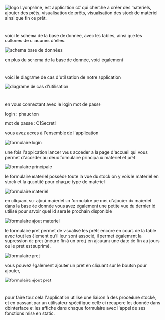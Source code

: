 ![logo](https://media.discordapp.net/attachments/1019490902319829013/1234841481089646592/LP.png?ex=6632333f&is=6630e1bf&hm=ea543435f6e670bac662590d66898ea28d0a760ff0d6f34ebeb6f1f672ce45f2&=&format=webp&quality=lossless&width=1440&height=429)
Lyonpalme, est application c# qui cherche a créer des materiels, ajouter des prêts, visualisation de prêts, visualisation des stock de matériel ainsi que fin de prêt.
#
voici le schema de la base de donnée, avec les tables, ainsi que les collones de chacunes d'elles.


![schema base de données](https://media.discordapp.net/attachments/1019490902319829013/1220746820112613446/image.png?ex=6631ae52&is=66305cd2&hm=6e80406e3747b7f79a32e8320e6fb62e08b873a321bacbe8f456297f71f92873&=&format=webp&quality=lossless&width=825&height=700)

en plus du schema de la base de donnée, voici également 

#
voici le diagrame de cas d'utilisation de notre application

![diagrame de cas d'utilisation](https://media.discordapp.net/attachments/1019490902319829013/1234837747915554867/image.png?ex=66322fc5&is=6630de45&hm=cca60a91df486da142a1f6e299602681b74ec4ed80b4d7672fc4686abef2b905&=&format=webp&quality=lossless&width=969&height=700)

#
en vous connectant avec le login mot de passe

login : phauchon 

mot de passe : C1Secret!

vous avez acces à l'ensemble de l'application

![formulaire login](https://media.discordapp.net/attachments/1019490902319829013/1234839866961825792/image.png?ex=663231be&is=6630e03e&hm=fbb5080b3b8bfc1ee68722766aaf89227986b9681c30fbd541bb8aafdc8b6f14&=&format=webp&quality=lossless&width=1144&height=492)

une fois l'application lancer vous acceder a la page d'accueil qui vous permet d'acceder au deux formulaire principaux materiel et pret 

![formulaire principale](https://media.discordapp.net/attachments/1019490902319829013/1234841776951660666/image.png?ex=66323385&is=6630e205&hm=69d83f3221f7e29dce788758cf7c7eed35be52a9f758b313f38e5680bfb36fbe&=&format=webp&quality=lossless&width=1135&height=591)

le formulaire materiel possède toute la vue du stock on y vois le materiel en stock et la quantité pour chaque type de materiel

![formulaire materiel](https://media.discordapp.net/attachments/1019490902319829013/1234842210776911902/image.png?ex=663233ed&is=6630e26d&hm=af0683dcb398aededca07c296d49ad5e72de63876152f31c053371ad9ce0baeb&=&format=webp&quality=lossless&width=1153&height=636)

en cliquant sur ajout materiel un formulaire permet d'ajouter du materiel dans la base de donnée vous avez également une petite vue du dernier id utilisé pour savoir quel id sera le prochain disponible

![formulaire ajout materiel](https://media.discordapp.net/attachments/1019490902319829013/1234842268750315611/image.png?ex=663233fb&is=6630e27b&hm=67b2799d42f99dd8c95d5e60636d31f12985f2e3749970c16f8400c1eb78592c&=&format=webp&quality=lossless&width=1090&height=634)

le formulaire pret permet de visualisé les prêts encore en cours de la table avec tout les élement qu'il leur sont associé, il permet également la supression de pret (mettre fin à un pret) en ajoutant une date de fin au jours ou le pret est suprimé.

![formulaire pret](https://media.discordapp.net/attachments/1019490902319829013/1234842343153074196/image.png?ex=6632340c&is=6630e28c&hm=2d938463536f28b840cf35d954aae72cc568eed73fdc4751e11d05ea5e0916ab&=&format=webp&quality=lossless&width=1189&height=652)

vous pouvez également ajouter un pret en cliquant sur le bouton pour ajouter, 

![formulaire ajout pret](https://media.discordapp.net/attachments/1019490902319829013/1234842407841960036/image.png?ex=6632341c&is=6630e29c&hm=44a3479315e1491512898ebc6de75c7218b4ed4fe1eda22d2d842b02791dd8f4&=&format=webp&quality=lossless&width=1089&height=595)

#

pour faire tout cela l'application utilise une liaison à des procédure stocké, et en passant par un utilisateur spécifique celle ci récupere les donnée dans dbinterface et les affiche dans chaque formulaire avec l'appel de ses fonctions mise en static.